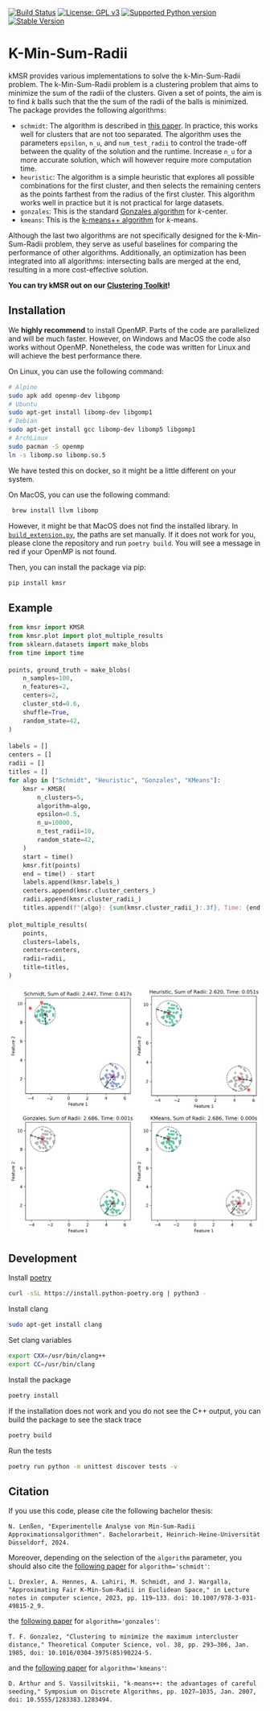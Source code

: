 [![Build Status](https://github.com/algo-hhu/k-min-sum-radii/actions/workflows/mypy-flake-test.yml/badge.svg)](https://github.com/algo-hhu/k-min-sum-radii/actions)
[![License: GPL v3](https://img.shields.io/badge/License-GPLv3-blue.svg)](https://www.gnu.org/licenses/gpl-3.0)
[![Supported Python version](https://img.shields.io/badge/python-3.9+-blue.svg)](https://www.python.org/downloads/release/python-390/)
[![Stable Version](https://img.shields.io/pypi/v/kmsr?label=stable)](https://pypi.org/project/kmsr/)

# K-Min-Sum-Radii

kMSR provides various implementations to solve the k-Min-Sum-Radii problem. The k-Min-Sum-Radii problem is a clustering problem that aims to minimize the sum of the radii of the clusters. Given a set of points, the aim is to find $k$ balls such that the the sum of the radii of the balls is minimized. The package provides the following algorithms:

- `schmidt`: The algorithm is described in [this paper](https://doi.org/10.1007/978-3-031-49815-2_9). In practice, this works well for clusters that are not too separated. The algorithm uses the parameters `epsilon`, `n_u`, and `num_test_radii` to control the trade-off between the quality of the solution and the runtime. Increase `n_u` for a more accurate solution, which will however require more computation time.
- `heuristic`: The algorithm is a simple heuristic that explores all possible combinations for the first cluster, and then selects the remaining centers as the points farthest from the radius of the first cluster. This algorithm works well in practice but it is not practical for large datasets.
- `gonzales`: This is the standard [Gonzales algorithm](https://doi.org/10.1016/0304-3975(85)90224-5) for $k$-center.
- `kmeans`: This is the [k-means++ algorithm](https://doi.org/10.5555/1283383.1283494) for $k$-means.

Although the last two algorithms are not specifically designed for the k-Min-Sum-Radii problem, they serve as useful baselines for comparing the performance of other algorithms. Additionally, an optimization has been integrated into all algorithms: intersecting balls are merged at the end, resulting in a more cost-effective solution.

**You can try kMSR out on our [Clustering Toolkit](https://clustering-toolkit.algo.hhu.de/K-Min_Sum_Radii_Clustering)!**


## Installation

We **highly recommend** to install OpenMP. Parts of the code are parallelized and will be much faster. However, on Windows and MacOS the code also works without OpenMP. Nonetheless, the code was written for Linux and will achieve the best performance there.

On Linux, you can use the following command:
```bash
# Alpine
sudo apk add openmp-dev libgomp
# Ubuntu
sudo apt-get install libomp-dev libgomp1
# Debian
sudo apt-get install gcc libomp-dev libomp5 libgomp1
# ArchLinux
sudo pacman -S openmp
ln -s libomp.so libomp.so.5
```
We have tested this on docker, so it might be a little different on your system.

On MacOS, you can use the following command:
```bash
 brew install llvm libomp
```
However, it might be that MacOS does not find the installed library. In [`build_extension.py`](./build_extension.py), the paths are set manually. If it does not work for you, please clone the repository and run `poetry build`. You will see a message in red if your OpenMP is not found.

Then, you can install the package via pip:
```bash
pip install kmsr
```

## Example

```python
from kmsr import KMSR
from kmsr.plot import plot_multiple_results
from sklearn.datasets import make_blobs
from time import time

points, ground_truth = make_blobs(
    n_samples=100,
    n_features=2,
    centers=2,
    cluster_std=0.6,
    shuffle=True,
    random_state=42,
)

labels = []
centers = []
radii = []
titles = []
for algo in ["Schmidt", "Heuristic", "Gonzales", "KMeans"]:
    kmsr = KMSR(
        n_clusters=5,
        algorithm=algo,
        epsilon=0.5,
        n_u=10000,
        n_test_radii=10,
        random_state=42,
    )
    start = time()
    kmsr.fit(points)
    end = time() - start
    labels.append(kmsr.labels_)
    centers.append(kmsr.cluster_centers_)
    radii.append(kmsr.cluster_radii_)
    titles.append(f"{algo}: {sum(kmsr.cluster_radii_):.3f}, Time: {end:.3f}s")

plot_multiple_results(
    points,
    clusters=labels,
    centers=centers,
    radii=radii,
    title=titles,
)
```

<p align="center">
  <img src="https://raw.githubusercontent.com/algo-hhu/k-min-sum-radii/main/images/example.png" alt="Comparison of the Different Methods for kMSR"/>
</p>

## Development

Install [poetry](https://python-poetry.org/docs/#installation)
```bash
curl -sSL https://install.python-poetry.org | python3 -
```

Install clang
```bash
sudo apt-get install clang
```

Set clang variables
```bash
export CXX=/usr/bin/clang++
export CC=/usr/bin/clang
```

Install the package
```bash
poetry install
```

If the installation does not work and you do not see the C++ output, you can build the package to see the stack trace
```bash
poetry build
```

Run the tests
```bash
poetry run python -m unittest discover tests -v
```

## Citation

If you use this code, please cite the following bachelor thesis:

```
N. Lenßen, "Experimentelle Analyse von Min-Sum-Radii Approximationsalgorithmen". Bachelorarbeit, Heinrich-Heine-Universität Düsseldorf, 2024.
```

Moreover, depending on the selection of the `algorithm` parameter, you should also cite the [following paper](https://doi.org/10.1007/978-3-031-49815-2_9) for `algorithm='schmidt'`:

```
L. Drexler, A. Hennes, A. Lahiri, M. Schmidt, and J. Wargalla, "Approximating Fair K-Min-Sum-Radii in Euclidean Space," in Lecture notes in computer science, 2023, pp. 119–133. doi: 10.1007/978-3-031-49815-2_9.
```

the [following paper](https://doi.org/10.1016/0304-3975(85)90224-5) for `algorithm='gonzales'`:

```
T. F. Gonzalez, "Clustering to minimize the maximum intercluster distance," Theoretical Computer Science, vol. 38, pp. 293–306, Jan. 1985, doi: 10.1016/0304-3975(85)90224-5.
```

and the [following paper](https://doi.org/10.5555/1283383.1283494) for `algorithm='kmeans'`:

```
D. Arthur and S. Vassilvitskii, "k-means++: the advantages of careful seeding," Symposium on Discrete Algorithms, pp. 1027–1035, Jan. 2007, doi: 10.5555/1283383.1283494.
```
